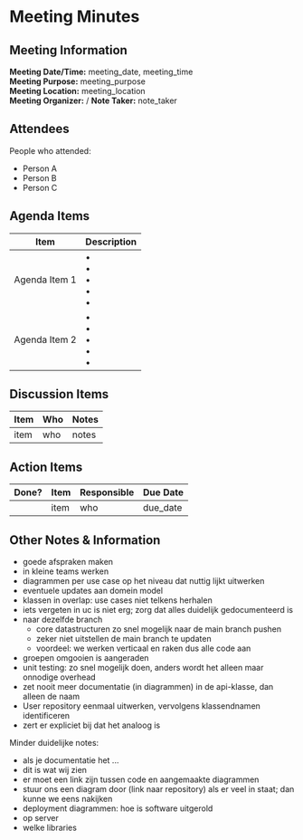 # Meeting Minutes
## Meeting Information
**Meeting Date/Time:** meeting_date, meeting_time  
**Meeting Purpose:** meeting_purpose  
**Meeting Location:** meeting_location  
**Meeting Organizer:** / 
**Note Taker:** note_taker  

## Attendees
People who attended:
- Person A
- Person B
- Person C

## Agenda Items

Item | Description
---- | ----
Agenda Item 1 | • <br>• <br>• <br>• <br>• 
Agenda Item 2 | • <br>• <br>• <br>• <br>• 

## Discussion Items
Item | Who | Notes |
---- | ---- | ---- |
item | who | notes |


## Action Items
| Done? | Item | Responsible | Due Date |
| ---- | ---- | ---- | ---- |
| | item | who | due_date |

## Other Notes & Information
- goede afspraken maken
- in kleine teams werken
- diagrammen per use case op het niveau dat nuttig lijkt uitwerken
- eventuele updates aan domein model
- klassen in overlap: use cases niet telkens herhalen
- iets vergeten in uc is niet erg; zorg dat alles duidelijk gedocumenteerd is
- naar dezelfde branch
  - core datastructuren zo snel mogelijk naar de main branch pushen
  - zeker niet uitstellen de main branch te updaten
  - voordeel: we werken verticaal en raken dus alle code aan
- groepen omgooien is aangeraden
- unit testing: zo snel mogelijk doen, anders wordt het alleen maar onnodige overhead
- zet nooit meer documentatie (in diagrammen) in de api-klasse, dan alleen de naam
- User repository eenmaal uitwerken, vervolgens klassendnamen identificeren
- zert er expliciet bij dat het analoog is

Minder duidelijke notes:
- als je documentatie het ...
- dit is wat wij zien
- er moet een link zijn tussen code en aangemaakte diagrammen
- stuur ons een diagram door (link naar repository) als er veel in staat; dan kunne we eens nakijken
- deployment diagrammen: hoe is software uitgerold
- op server
- welke libraries